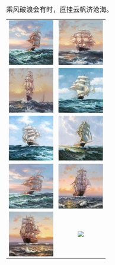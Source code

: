 <font size="4">乘风破浪会有时，直挂云帆济沧海。</font>
 <table>
     <tr>
         <td>
             <a href="1">
                 <center>
                     <img maxwidth="150" maxheight="150" src="1\Thumbnails\Thumbnail.Jpeg" />
                 </center>
             </a>
         </td>
         <td>
             <a href="2">
                 <center>
                     <img maxwidth="150" maxheight="150" src="2\Thumbnails\Thumbnail.Jpeg" />
                 </center>
             </a>
         </td>
     </tr>
     <tr>
         <td>
             <a href="3">
                 <center>
                     <img maxwidth="150" maxheight="150" src="3\Thumbnails\Thumbnail.Jpeg" />
                 </center>
             </a>
         </td>
         <td>
             <a href="4">
                 <center>
                     <img maxwidth="150" maxheight="150" src="4\Thumbnails\Thumbnail.Jpeg" />
                 </center>
             </a>
         </td>
     </tr>
     <tr>
         <td>
             <a href="5">
                 <center>
                     <img maxwidth="150" maxheight="150" src="5\Thumbnails\Thumbnail.Jpeg" />
                 </center>
             </a>
         </td>
         <td>
             <a href="6">
                 <center>
                     <img maxwidth="150" maxheight="150" src="6\Thumbnails\Thumbnail.Jpeg" />
                 </center>
             </a>
         </td>
     </tr>
     <tr>
         <td>
             <a href="7">
                 <center>
                     <img maxwidth="150" maxheight="150" src="7\Thumbnails\Thumbnail.Jpeg" />
                 </center>
             </a>
         </td>
         <td>
             <a href="8">
                 <center>
                     <img maxwidth="150" maxheight="150" src="8\Thumbnails\Thumbnail.Jpeg" />
                 </center>
             </a>
         </td>
     </tr>
     <tr>
         <td>
             <a href="9">
                 <center>
                     <img maxwidth="150" maxheight="150" src="9\Thumbnails\Thumbnail.Jpeg" />
                 </center>
             </a>
         </td>
         <td>
             <a href="10">
                 <center>
                     <img maxwidth="150" maxheight="150" src="10\Thumbnails\Thumbnail.Jpeg" />
                 </center>
             </a>
         </td>
     </tr>
 </table>
